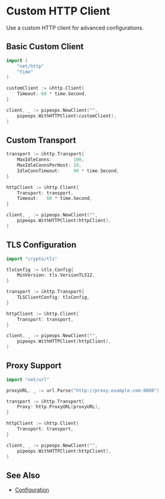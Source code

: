 # Custom HTTP Client

Use a custom HTTP client for advanced configurations.

## Basic Custom Client

```go
import (
    "net/http"
    "time"
)

customClient := &http.Client{
    Timeout: 60 * time.Second,
}

client, _ := pipeops.NewClient("",
    pipeops.WithHTTPClient(customClient),
)
```

## Custom Transport

```go
transport := &http.Transport{
    MaxIdleConns:        100,
    MaxIdleConnsPerHost: 10,
    IdleConnTimeout:     90 * time.Second,
}

httpClient := &http.Client{
    Transport: transport,
    Timeout:   60 * time.Second,
}

client, _ := pipeops.NewClient("",
    pipeops.WithHTTPClient(httpClient),
)
```

## TLS Configuration

```go
import "crypto/tls"

tlsConfig := &tls.Config{
    MinVersion: tls.VersionTLS12,
}

transport := &http.Transport{
    TLSClientConfig: tlsConfig,
}

httpClient := &http.Client{
    Transport: transport,
}

client, _ := pipeops.NewClient("",
    pipeops.WithHTTPClient(httpClient),
)
```

## Proxy Support

```go
import "net/url"

proxyURL, _ := url.Parse("http://proxy.example.com:8080")

transport := &http.Transport{
    Proxy: http.ProxyURL(proxyURL),
}

httpClient := &http.Client{
    Transport: transport,
}

client, _ := pipeops.NewClient("",
    pipeops.WithHTTPClient(httpClient),
)
```

## See Also

- [Configuration](../getting-started/configuration.md)
